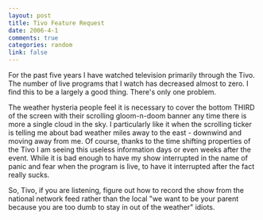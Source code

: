 ```yaml
--- 
layout: post
title: Tivo Feature Request
date: 2006-4-1
comments: true
categories: random
link: false
---
```

For the past five years I have watched television primarily through the Tivo. The number of live programs that I watch has decreased almost to zero. I find this to be a largely a good thing. There's only one problem.

The weather hysteria people feel it is necessary to cover the bottom THIRD of the screen with their scrolling gloom-n-doom banner any time there is more a single cloud in the sky. I particularly like it when the scrolling ticker is telling me about bad weather miles away to the east - downwind and moving away from me. Of course, thanks to the time shifting properties of the Tivo I am seeing this useless information days or even weeks after the event. While it is bad enough to have my show interrupted in the name of panic and fear when the program is live, to have it interrupted after the fact really sucks.

So, Tivo, if you are listening, figure out how to record the show from the national network feed rather than the local "we want to be your parent because you are too dumb to stay in out of the weather" idiots.
